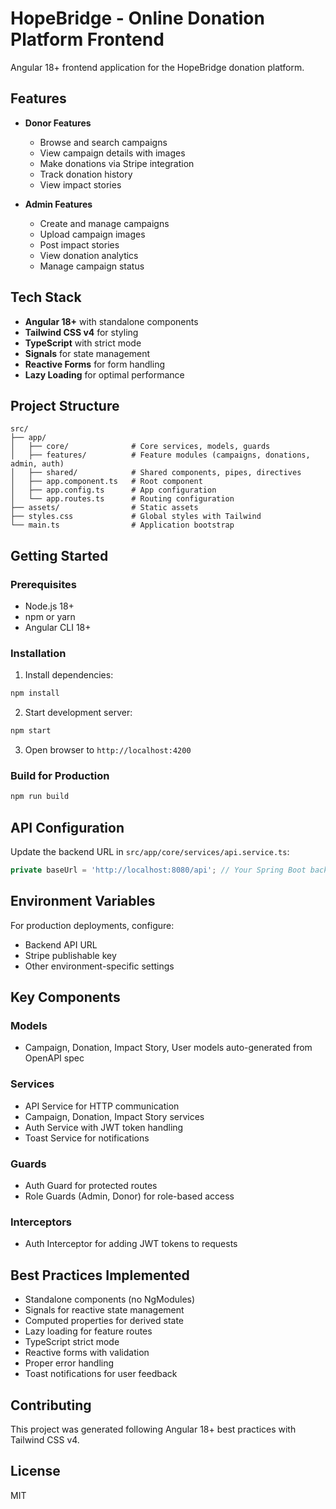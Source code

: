 # HopeBridge - Online Donation Platform Frontend

Angular 18+ frontend application for the HopeBridge donation platform.

## Features

- **Donor Features**
  - Browse and search campaigns
  - View campaign details with images
  - Make donations via Stripe integration
  - Track donation history
  - View impact stories

- **Admin Features**
  - Create and manage campaigns
  - Upload campaign images
  - Post impact stories
  - View donation analytics
  - Manage campaign status

## Tech Stack

- **Angular 18+** with standalone components
- **Tailwind CSS v4** for styling
- **TypeScript** with strict mode
- **Signals** for state management
- **Reactive Forms** for form handling
- **Lazy Loading** for optimal performance

## Project Structure

```
src/
├── app/
│   ├── core/              # Core services, models, guards
│   ├── features/          # Feature modules (campaigns, donations, admin, auth)
│   ├── shared/            # Shared components, pipes, directives
│   ├── app.component.ts   # Root component
│   ├── app.config.ts      # App configuration
│   └── app.routes.ts      # Routing configuration
├── assets/                # Static assets
├── styles.css             # Global styles with Tailwind
└── main.ts                # Application bootstrap
```

## Getting Started

### Prerequisites

- Node.js 18+ 
- npm or yarn
- Angular CLI 18+

### Installation

1. Install dependencies:
```bash
npm install
```

2. Start development server:
```bash
npm start
```

3. Open browser to `http://localhost:4200`

### Build for Production

```bash
npm run build
```

## API Configuration

Update the backend URL in `src/app/core/services/api.service.ts`:

```typescript
private baseUrl = 'http://localhost:8080/api'; // Your Spring Boot backend URL
```

## Environment Variables

For production deployments, configure:
- Backend API URL
- Stripe publishable key
- Other environment-specific settings

## Key Components

### Models
- Campaign, Donation, Impact Story, User models auto-generated from OpenAPI spec

### Services
- API Service for HTTP communication
- Campaign, Donation, Impact Story services
- Auth Service with JWT token handling
- Toast Service for notifications

### Guards
- Auth Guard for protected routes
- Role Guards (Admin, Donor) for role-based access

### Interceptors
- Auth Interceptor for adding JWT tokens to requests

## Best Practices Implemented

- Standalone components (no NgModules)
- Signals for reactive state management
- Computed properties for derived state
- Lazy loading for feature routes
- TypeScript strict mode
- Reactive forms with validation
- Proper error handling
- Toast notifications for user feedback

## Contributing

This project was generated following Angular 18+ best practices with Tailwind CSS v4.

## License

MIT
